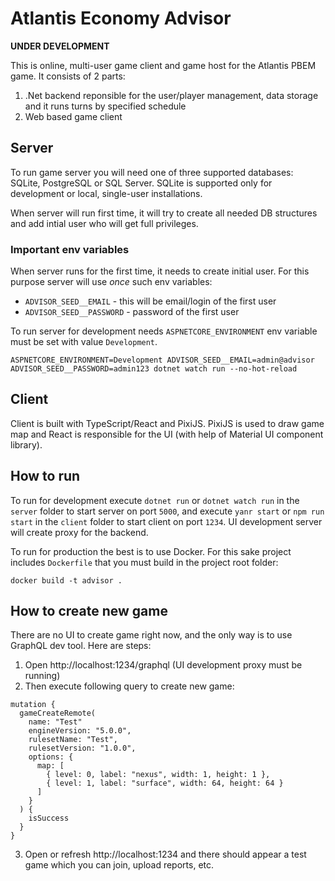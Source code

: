# Atlantis Economy Advisor

**UNDER DEVELOPMENT**


This is online, multi-user game client and game host for the Atlantis PBEM game. It consists of 2 parts:

1. .Net backend reponsible for the user/player management, data storage and it runs turns by specified schedule
2. Web based game client

## Server

To run game server you will need one of three supported databases: SQLite, PostgreSQL or SQL Server.
SQLite is supported only for development or local, single-user installations.

When server will run first time, it will try to create all needed DB structures and add intial user who will get full privileges.

### Important env variables

When server runs for the first time, it needs to create initial user. For this purpose server will use _once_ such env variables:

* `ADVISOR_SEED__EMAIL` - this will be email/login of the first user
* `ADVISOR_SEED__PASSWORD` - password of the first user


To run server for development needs `ASPNETCORE_ENVIRONMENT` env variable must be set with value `Development`.

```
ASPNETCORE_ENVIRONMENT=Development ADVISOR_SEED__EMAIL=admin@advisor ADVISOR_SEED__PASSWORD=admin123 dotnet watch run --no-hot-reload
```

## Client

Client is built with TypeScript/React and PixiJS. PixiJS is used to draw game map and React is responsible for the UI (with help of
Material UI component library).


## How to run

To run for development execute `dotnet run` or `dotnet watch run` in the `server` folder to start server on port `5000`, and execute
`yanr start` or `npm run start` in the `client` folder to start client on port `1234`. UI development server will create proxy for the
backend.


To run for production the best is to use Docker. For this sake project includes `Dockerfile` that you must build in the project root folder:

```
docker build -t advisor .
```

## How to create new game

There are no UI to create game right now, and the only way is to use GraphQL dev tool. Here are steps:

1. Open http://localhost:1234/graphql (UI development proxy must be running)
2. Then execute following query to create new game:

```
mutation {
  gameCreateRemote(
    name: "Test"
    engineVersion: "5.0.0",
    rulesetName: "Test",
    rulesetVersion: "1.0.0",
    options: {
      map: [
        { level: 0, label: "nexus", width: 1, height: 1 },
        { level: 1, label: "surface", width: 64, height: 64 }
      ]
    }
  ) {
    isSuccess
  }
}
```

3. Open or refresh http://localhost:1234 and there should appear a test game which you can join, upload reports, etc.
